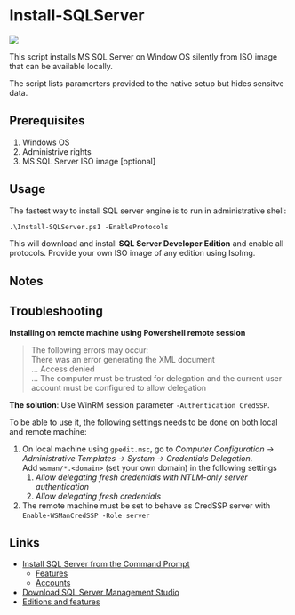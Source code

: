 # Install-SQLServer

[![](https://img.shields.io/badge/version-0.1-blue)](https://github.com/thotran90/DBAScripts)

This script installs MS SQL Server on Window OS silently from ISO image that can be available locally.  

The script lists paramerters provided to the native setup but hides sensitve data.  
## Prerequisites  

1. Windows OS  
2. Administrive rights  
3. MS SQL Server ISO image [optional]  

## Usage  
The fastest way to install SQL server engine is to run in administrative shell:  
```ps
.\Install-SQLServer.ps1 -EnableProtocols
```  
This will download and install **SQL Server Developer Edition** and enable all protocols. Provide your own ISO image of any edition using IsoImg.  
## Notes  


## Troubleshooting  
**Installing on remote machine using Powershell remote session**  

>The following errors may occur:  
 There was an error generating the XML document  
        ... Access denied  
        ... The computer must be trusted for delegation and the current user account must be configured to allow delegation

**The solution**: Use WinRM session parameter `-Authentication CredSSP`.

To be able to use it, the following settings needs to be done on both local and remote machine:

1. On local machine using `gpedit.msc`, go to *Computer Configuration -> Administrative Templates -> System -> Credentials Delegation*.<br>
Add `wsman/*.<domain>` (set your own domain) in the following settings
    1. *Allow delegating fresh credentials with NTLM-only server authentication*
    2. *Allow delegating fresh credentials*
1. The remote machine must be set to behave as CredSSP server with `Enable-WSManCredSSP -Role server`   

## Links  
- [Install SQL Server from the Command Prompt](https://learn.microsoft.com/en-us/sql/database-engine/install-windows/install-sql-server-from-the-command-prompt?view=sql-server-ver16)
    - [Features](https://learn.microsoft.com/en-us/sql/database-engine/install-windows/install-sql-server-from-the-command-prompt?view=sql-server-ver16#Feature)
    - [Accounts](https://learn.microsoft.com/en-us/sql/database-engine/install-windows/install-sql-server-from-the-command-prompt?view=sql-server-ver16#Accounts)
- [Download SQL Server Management Studio](https://docs.microsoft.com/en-us/sql/ssms/download-sql-server-management-studio-ssms)
- [Editions and features](https://learn.microsoft.com/en-us/sql/sql-server/editions-and-components-of-sql-server-2022?view=sql-server-ver16&preserve-view=true)